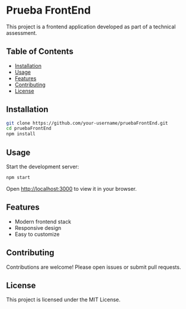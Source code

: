 # Prueba FrontEnd

This project is a frontend application developed as part of a technical assessment.

## Table of Contents

- [Installation](#installation)
- [Usage](#usage)
- [Features](#features)
- [Contributing](#contributing)
- [License](#license)

## Installation

```bash
git clone https://github.com/your-username/pruebaFrontEnd.git
cd pruebaFrontEnd
npm install
```

## Usage

Start the development server:

```bash
npm start
```

Open [http://localhost:3000](http://localhost:3000) to view it in your browser.

## Features

- Modern frontend stack
- Responsive design
- Easy to customize

## Contributing

Contributions are welcome! Please open issues or submit pull requests.

## License

This project is licensed under the MIT License.